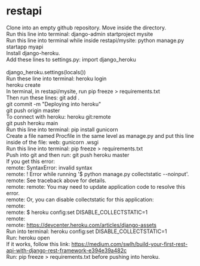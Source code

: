 # restapi

Clone into an empty github repository. Move inside the directory.</br>
Run this line into terminal: django-admin startproject mysite</br>
Run this line into terminal while inside restapi/mysite: python manage.py startapp myapi</br>
Install django-heroku.</br>
Add these lines to settings.py: import django_heroku    </br>    
                                django_heroku.settings(locals())</br>
Run these line into terminal: heroku login</br>
                              heroku create</br>
In terminal, in restapi/mysite, run pip freeze > requirements.txt</br>
Then run these lines: git add .</br>
                      git commit -m "Deploying into heroku"</br>
                      git push origin master</br>
To connect with heroku: heroku git:remote <name created while running heroku create></br>
                        git push heroku main</br>
Run this line into terminal: pip install gunicorn</br>
Create a file named Procfile in the same level as manage.py and put this line inside of the file: web: gunicorn <app name put while running python manage.py startapp>.wsgi</br>
Run this line into terminal: pip freeze > requirements.txt</br>
Push into git and then run: git push heroku master</br>
If you get this error:</br>
remote:        SyntaxError: invalid syntax</br>
remote:  !     Error while running '$ python manage.py collectstatic --noinput'.</br>
remote:        See traceback above for details.</br>
remote:
remote:        You may need to update application code to resolve this error.</br>
remote:        Or, you can disable collectstatic for this application:</br>
remote:</br>
remote:           $ heroku config:set DISABLE_COLLECTSTATIC=1</br>
remote:</br>
remote:        https://devcenter.heroku.com/articles/django-assets</br>
Run into terminal: heroku config:set DISABLE_COLLECTSTATIC=1</br>
Run: heroku open</br>
If it works, follow this link: https://medium.com/swlh/build-your-first-rest-api-with-django-rest-framework-e394e39a482c</br>
Run: pip freeze > requirements.txt before pushing into heroku.</br>
